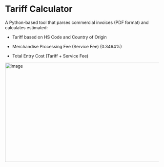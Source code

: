 # Tariff Calculator
A Python-based tool that parses commercial invoices (PDF format) and calculates estimated:

  -  Tariff based on HS Code and Country of Origin

  -  Merchandise Processing Fee (Service Fee) (0.3464%)

  -  Total Entry Cost (Tariff + Service Fee)


<img width="555" height="326" alt="image" src="https://github.com/user-attachments/assets/223f8205-f2f2-404d-9120-790624e74353" />
